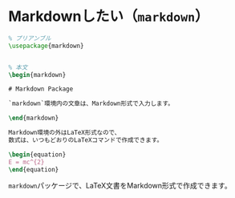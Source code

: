 # Markdownしたい（`markdown`）

```latex
% プリアンブル
\usepackage{markdown}


% 本文
\begin{markdown}

# Markdown Package

`markdown`環境内の文章は、Markdown形式で入力します。

\end{markdown}

Markdown環境の外はLaTeX形式なので、
数式は、いつもどおりのLaTeXコマンドで作成できます。

\begin{equation}
E = mc^{2}
\end{equation}
```

`markdown`パッケージで、LaTeX文書をMarkdown形式で作成できます。
